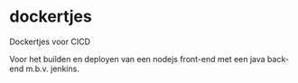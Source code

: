 # dockertjes
Dockertjes voor CICD

Voor het builden en deployen van een nodejs front-end met een java back-end m.b.v. jenkins.

